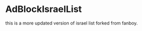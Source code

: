 AdBlockIsraelList
=================

this is a more updated version of israel list forked from fanboy.

